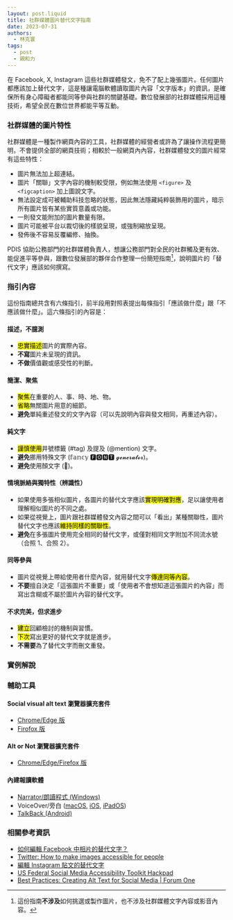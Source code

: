```yaml
---
layout: post.liquid
title: 社群媒體圖片替代文字指南
date: 2023-07-31
authors: 
  - 林克寰
tags: 
  - post
  - 親和力
---
```


在 Facebook, X, Instagram 這些社群媒體發文，免不了配上幾張圖片。任何圖片都應該加上替代文字，這是種讓電腦軟體讀取圖片內容「文字版本」的資訊，是確保所有身心障礙者都能同等參與社群的關鍵基礎。數位發展部的社群媒體採用這種技術，希望全民在數位世界都能平等互動。

<!-- 文摘 -->

### 社群媒體的圖片特性

社群媒體是一種製作網頁內容的工具，社群媒體的經營者或許為了讓操作流程更簡明，不會提供全部的網頁技術；相較於一般網頁內內容，社群媒體發文的圖片經常有這些特性：

- 圖片無法加上超連結。
- 圖片「關聯」文字內容的機制較受限，例如無法使用 `<figure>` 及 `<figcaption>` 加上圖說文字。
- 無法設定成可被輔助科技忽略的狀態，因此無法隱藏純粹裝飾用的圖片，暗示所有圖片皆有某些實質意義或功能。
- 一則發文能附加的圖片數量有限。
- 圖片可能被平台以裁切後的樣貌呈現，或強制縮放呈現。
- 發佈後不容易反覆編修、抽換。

PDIS 協助公務部門的社群媒體負責人，想讓公務部門對全民的社群觸及更有效、能促進平等參與，跟數位發展部的夥伴合作整理一份簡短指南[^1]，說明圖片的「替代文字」應該如何撰寫。

[^1]: 這份指南**不涉及**如何挑選或製作圖片，也不涉及社群媒體文字內容或影音內容。

### 指引內容

這份指南總共含有六條指引，前半段用對照表提出每條指引「應該做什麼」跟「不應該做什麼」。這六條指引的內容是：

#### 描述，不臆測	

- <mark>忠實描述</mark>圖片的實際內容。
- **不寫**圖片未呈現的資訊。
- **不做**價值觀或感受性的判斷。

#### 簡潔、聚焦

- <mark>聚焦</mark>在重要的人、事、時、地、物。
- <mark>省略</mark>無關圖片用意的細節。
- **避免**單純重述發文的文字內容（可以先說明內容與發文相同，再重述內容）。

#### 純文字

- <mark>謹慎使用</mark>井號標籤 (#tag) 及提及 (@mention) 文字。
- **避免**挪用特殊文字 (𝕗𝕒𝕟𝕔𝕪 🅵🅾🅽🆃 𝓰𝓮𝓷𝓮𝓻𝓪𝓽𝓸𝓻)。
- **避免**使用顏文字 (🙅)。

#### 情境脈絡與獨特性（辨識性） 

- 如果使用多張相似圖片，各圖片的替代文字應該<mark>實現明確對應</mark>，足以讓使用者理解相似圖片的不同之處。
- 如果從視覺上，圖片跟社群媒體發文內容之間可以「看出」某種關聯性，圖片替代文字也應該<mark>維持同樣的關聯性</mark>。
- **避免**在多張圖片使用完全相同的替代文字，或僅對相同文字附加不同流水號（合照 1、合照 2）。

#### 同等參與 

- 圖片從視覺上帶給使用者什麼內容，就用替代文字<mark>傳達同等內容</mark>。
- **不要**擅自決定「這張圖片不重要」或「使用者不會想知道這張圖片的內容」而寫出含糊或不屬於圖片內容的替代文字。

#### 不求完美，但求進步

- <mark>建立</mark>回顧檢討的機制與習慣。
- <mark>下次</mark>寫出更好的替代文字就是進步。
- **不需要**為了替代文字而刪文重發。

### 實例解說



### 輔助工具

#### Social visual alt text 瀏覽器擴充套件
- [Chrome/Edge 版](https://chrome.google.com/webstore/detail/social-visual-alt-text/bkpbmomfemcjdeekdffmbohifpndodmi)
- [Firofox 版](https://addons.mozilla.org/zh-TW/firefox/addon/social-visual-alt-text/)

#### Alt or Not 瀏覽器擴充套件

- [Chrome/Edge/Firefox 版](https://www.abitofaccess.com/alt-or-not)

#### 內建報讀軟體

- [Narrator/朗讀程式 (Windows)](https://support.microsoft.com/zh-tw/windows/e4397a0d-ef4f-b386-d8ae-c172f109bdb1)
- VoiceOver/旁白 ([macOS](https://support.apple.com/zh-tw/guide/voiceover/welcome/mac), [iOS](https://support.apple.com/zh-tw/guide/iphone/iph3e2e415f/ios), [iPadOS](https://support.apple.com/zh-tw/guide/ipad/ipad9a246898/ipados))
- [TalkBack (Android)](https://support.google.com/accessibility/android/answer/6007100)

### 相關參考資訊

- [如何編輯 Facebook 中相片的替代文字？](https://www.facebook.com/help/214124458607871)
- [Twitter: How to make images accessible for people](https://help.twitter.com/en/using-twitter/picture-descriptions)
- [編輯 Instagram 貼文的替代文字](https://help.instagram.com/503708446705527)
- [US Federal Social Media Accessibility Toolkit Hackpad](https://digital.gov/resources/federal-social-media-accessibility-toolkit-hackpad/)
- [Best Practices: Creating Alt Text for Social Media | Forum One](https://www.forumone.com/insights/blog/best-practices-creating-alt-text-for-social-media/)
